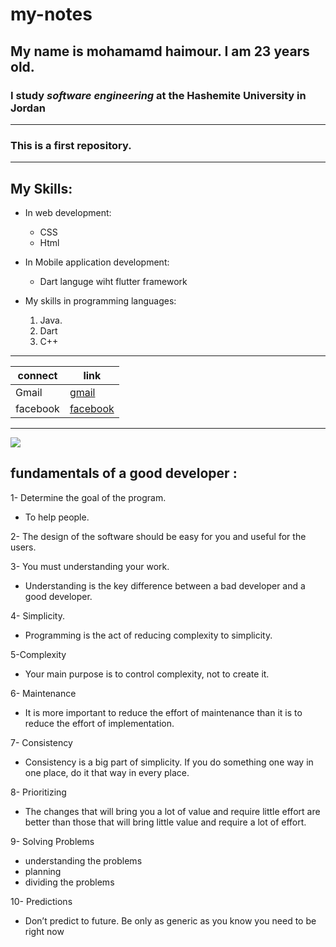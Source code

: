 # my-notes
##  My name is **mohamamd haimour.** I am 23 years old.
 ### I study *software engineering* at the Hashemite University in Jordan
___
###  This is a  first repository.
___

## My Skills:
* In web development:
  * CSS
  * Html

* In Mobile application development:
  *  Dart languge wiht flutter framework
* My skills in programming languages:
  1. Java.
  2. Dart
  3. C++
___
| connect | link| 
|----|----|
|Gmail|[gmail](mohammadhaimour1999@gmail.com)|
|facebook|[facebook](mohammadhaimour1999@gmail.com)|
___

![](https://cdn-images-1.medium.com/fit/t/1600/480/1*bwHleG3hIcIwSF2TtrMJdQ.png)


##  fundamentals of a good developer :

1- Determine the goal of the program.
 * To help people.

 2- The design of the software should be easy for you and useful for the users.

 3- You must understanding your work.
  * Understanding is the key difference between a bad developer and a good developer. 

4- Simplicity.
 * Programming is the act of reducing complexity to simplicity. 

 5-Complexity
  * Your main purpose is to control complexity, not to create it.

6- Maintenance
 * It is more important to reduce the effort of maintenance than it is to reduce the effort of implementation.

 7- Consistency
  * Consistency is a big part of simplicity. If you do something one way in one place, do it that way in every place.

8-  Prioritizing
 * The changes that will bring you a lot of value and require little effort are better than those that will bring little value and require a lot of effort.

9-  Solving Problems
   * understanding the problems 
   * planning 
   * dividing the problems 

10-  Predictions
 * Don’t predict to future. Be only as generic as you know you need to be right now